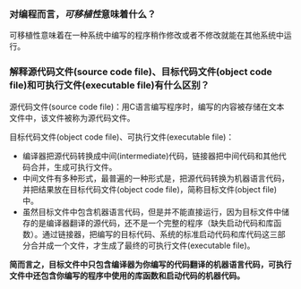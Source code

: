 ### 对编程而言，*可移植性*意味着什么？

可移植性意味着在一种系统中编写的程序稍作修改或者不修改就能在其他系统中运行。

### 解释源代码文件(source code file)、目标代码文件(object code file)和可执行文件(executable file)有什么区别？

源代码文件(source code file)：用C语言编写程序时，编写的内容被存储在文本文件中，该文件被称为源代码文件。  

目标代码文件(object code file)、可执行文件(executable file)：
* 编译器把源代码转换成中间(intermediate)代码，链接器把中间代码和其他代码合并，生成可执行文件。  
* 中间文件有多种形式，最普遍的一种形式是，把源代码转换为机器语言代码，并把结果放在目标代码文件(object code file)，简称目标文件(object file)中。  
* 虽然目标文件中包含机器语言代码，但是并不能直接运行，因为目标文件中储存的是编译器翻译的源代码，还不是一个完整的程序（缺失启动代码和库函数）。通过链接器，把编写的目标代码、系统的标准启动代码和库代码这三部分合并成一个文件，才生成了最终的可执行文件(executable file)。

**简而言之，目标文件中只包含编译器为你编写的代码翻译的机器语言代码，可执行文件中还包含你编写的程序中使用的库函数和启动代码的机器代码。**
